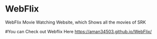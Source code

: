 # WebFlix
WebFlix Movie Watching Website, which Shows all the movies of SRK 

#You can Check out Webflix Here
https://aman34503.github.io/WebFlix/
